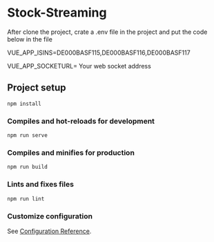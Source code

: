 # Stock-Streaming

After clone the project, crate a .env file in the project and put the code below in the file

VUE_APP_ISINS=DE000BASF115,DE000BASF116,DE000BASF117

VUE_APP_SOCKETURL= Your web socket address

## Project setup
```
npm install
```

### Compiles and hot-reloads for development
```
npm run serve
```

### Compiles and minifies for production
```
npm run build
```

### Lints and fixes files
```
npm run lint
```

### Customize configuration
See [Configuration Reference](https://cli.vuejs.org/config/).
